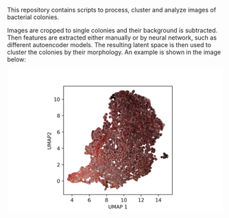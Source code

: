 This repository contains scripts to process, cluster and analyze images of bacterial colonies.

Images are cropped to single colonies and their background is subtracted. Then features are extracted either manually or by neural network, 
such as different autoencoder models. The resulting latent space is then used to cluster the colonies by their morphology. An example is shown in the image below:

![plot](https://github.com/tcapraz/biofilm_screen/blob/main/colony_clustering_example.png?raw=true)
